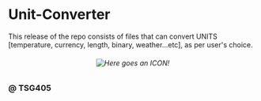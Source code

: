 # Unit-Converter
This release of the repo consists of files that can convert UNITS [temperature, currency, length, binary, weather...etc], as per user's choice.

<h6 align="center">
   <img src="https://github.com/TSG405/Unit-Converter/blob/main/icon.png" alt="Here goes an ICON!">
</h6>

### @ TSG405
